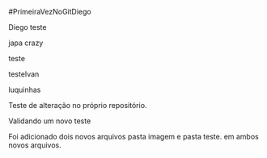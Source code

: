 #PrimeiraVezNoGitDiego


Diego teste



japa crazy

teste


testeIvan

luquinhas

Teste de alteração no próprio repositório.


Validando um novo teste


Foi adicionado dois novos arquivos pasta imagem e pasta teste. em ambos novos arquivos.
